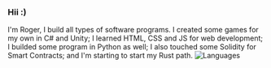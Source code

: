 ### Hii :)

I'm Roger, I build all types of software programs. I created some games for my own in C# and Unity; I learned HTML, CSS and JS for web development; I builded some program in Python as well; I also touched some Solidity for Smart Contracts; and I'm starting to start my Rust path. 
![Languages](https://github-readme-stats.vercel.app/api/top-langs/?username=Gasofa06&layout=compact)
